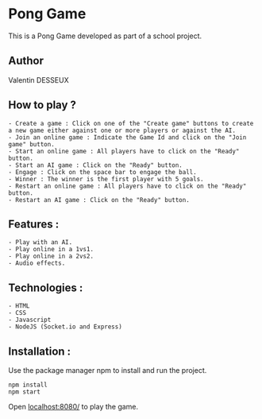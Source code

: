# Pong Game

This is a Pong Game developed as part of a school project.

## Author

Valentin DESSEUX

## How to play ?

	- Create a game : Click on one of the "Create game" buttons to create a new game either against one or more players or against the AI.
	- Join an online game : Indicate the Game Id and click on the "Join game" button.
	- Start an online game : All players have to click on the "Ready" button.
	- Start an AI game : Click on the "Ready" button.
	- Engage : Click on the space bar to engage the ball.
	- Winner : The winner is the first player with 5 goals.
	- Restart an online game : All players have to click on the "Ready" button.
	- Restart an AI game : Click on the "Ready" button.

## Features :

	- Play with an AI.
	- Play online in a 1vs1.
	- Play online in a 2vs2.
	- Audio effects.

## Technologies :

	- HTML
	- CSS
	- Javascript
	- NodeJS (Socket.io and Express)

## Installation :

Use the package manager npm to install and run the project.

	npm install
	npm start

Open [localhost:8080/](http://localhost:8080/) to play the game.
